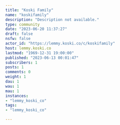 ```yaml
---
title: "Koski Family" 
name: "koskifamily"
description: "Description not available."
type: community
date: "2023-06-20 11:37:27"
draft: false
nsfw: false
actor_id: "https://lemmy.koski.co/c/koskifamily"
host: lemmy.koski.co
lastmod: "1969-12-31 19:00:00"
published: "2023-06-13 00:01:47"
subscribers: 1
posts: 1
comments: 0
weight: 1
dau: 1
wau: 1
mau: 1
instances:
- "lemmy_koski_co"
tags: 
- "lemmy_koski_co"

---
```


